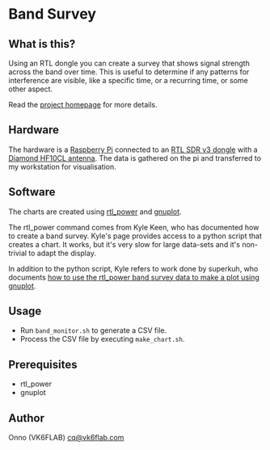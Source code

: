 # Band Survey


## What is this?

Using an RTL dongle you can create a survey that shows signal strength across the band over time. This is useful to determine if any patterns for interference are visible, like a specific time, or a recurring time, or some other aspect.

Read the [project homepage](https://projects.vk6flab.com/home/visualisation-projects/band-survey) for more details.

## Hardware

The hardware is a [Raspberry Pi](https://www.raspberrypi.org/) connected to an [RTL SDR v3 dongle](https://www.rtl-sdr.com/rtl-sdr-blog-v-3-dongles-user-guide/) with a [Diamond HF10CL antenna](https://www.diamondantenna.net/hf10cl.html). The data is gathered on the pi and transferred to my workstation for visualisation.


## Software

The charts are created using [rtl_power](http://kmkeen.com/rtl-power/) and [gnuplot](http://www.gnuplot.info/).

The rtl_power command comes from Kyle Keen, who has documented how to create a band survey. Kyle's page provides access to a python script that creates a chart. It works, but it's very slow for large data-sets and it's non-trivial to adapt the display.

In addition to the python script, Kyle refers to work done by superkuh, who documents [how to use the rtl_power band survey data to make a plot using gnuplot](http://superkuh.com/rtlsdr.html#keenerdappnote).


## Usage

- Run `band_monitor.sh` to generate a CSV file.
- Process the CSV file by executing `make_chart.sh`.


## Prerequisites

- rtl_power
- gnuplot


## Author

Onno (VK6FLAB) [cq@vk6flab.com](mailto:cq@vk6flab.com)

